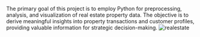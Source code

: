 The primary goal of this project is to employ Python for preprocessing, analysis, and visualization of real estate property data. The objective is to derive meaningful insights into property transactions and customer profiles, providing valuable information for strategic decision-making.
![realestate](https://github.com/Ismail-ai707/Real_Estate_Market_Analysis/assets/135764831/d0b98bcf-c88c-431c-82e7-fa164e8a3eff)
